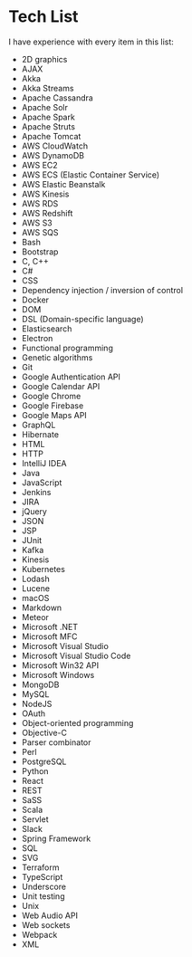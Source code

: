 # Tech List

I have experience with every item in this list:

- 2D graphics
- AJAX
- Akka
- Akka Streams
- Apache Cassandra
- Apache Solr
- Apache Spark
- Apache Struts
- Apache Tomcat
- AWS CloudWatch
- AWS DynamoDB
- AWS EC2
- AWS ECS (Elastic Container Service)
- AWS Elastic Beanstalk
- AWS Kinesis
- AWS RDS
- AWS Redshift
- AWS S3
- AWS SQS
- Bash
- Bootstrap
- C, C++
- C#
- CSS
- Dependency injection / inversion of control
- Docker
- DOM
- DSL (Domain-specific language)
- Elasticsearch
- Electron
- Functional programming
- Genetic algorithms
- Git
- Google Authentication API
- Google Calendar API
- Google Chrome
- Google Firebase
- Google Maps API
- GraphQL
- Hibernate
- HTML
- HTTP
- IntelliJ IDEA
- Java
- JavaScript
- Jenkins
- JIRA
- jQuery
- JSON
- JSP
- JUnit
- Kafka
- Kinesis
- Kubernetes
- Lodash
- Lucene
- macOS
- Markdown
- Meteor
- Microsoft .NET
- Microsoft MFC
- Microsoft Visual Studio
- Microsoft Visual Studio Code
- Microsoft Win32 API
- Microsoft Windows
- MongoDB
- MySQL
- NodeJS
- OAuth
- Object-oriented programming
- Objective-C
- Parser combinator
- Perl
- PostgreSQL
- Python
- React
- REST
- SaSS
- Scala
- Servlet
- Slack
- Spring Framework
- SQL
- SVG
- Terraform
- TypeScript
- Underscore
- Unit testing
- Unix
- Web Audio API
- Web sockets
- Webpack
- XML
